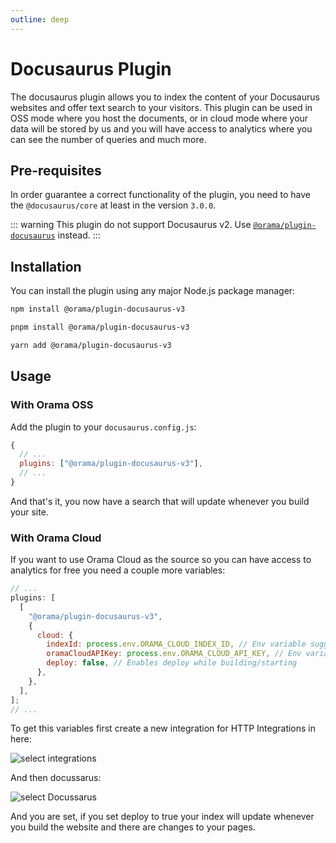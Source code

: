```yaml
---
outline: deep
---
```


# Docusaurus Plugin

The docusaurus plugin allows you to index the content of your Docusaurus websites and offer text search to your visitors.
This plugin can be used in OSS mode where you host the documents, or in cloud mode where your data will be stored by us and you will have access to analytics where you can see the number of queries and much more.

## Pre-requisites

In order guarantee a correct functionality of the plugin, you need to have the `@docusaurus/core` at least in the version `3.0.0`.

::: warning
This plugin do not support Docusaurus v2. Use [`@orama/plugin-docusaurus`](https://www.npmjs.com/package/@orama/plugin-docusaurus) instead.
:::

## Installation

You can install the plugin using any major Node.js package manager:

```bash copy
npm install @orama/plugin-docusaurus-v3
```

```bash copy
pnpm install @orama/plugin-docusaurus-v3
```

```bash copy
yarn add @orama/plugin-docusaurus-v3
```

## Usage

### With Orama OSS

Add the plugin to your `docusaurus.config.js`:

```js
{
  // ...
  plugins: ["@orama/plugin-docusaurus-v3"],
  // ...
}
```

And that's it, you now have a search that will update whenever you build your site.

### With Orama Cloud

If you want to use Orama Cloud as the source so you can have access to analytics for free you need a couple more variables:

```js
// ...
plugins: [
  [
    "@orama/plugin-docusaurus-v3",
    {
      cloud: {
        indexId: process.env.ORAMA_CLOUD_INDEX_ID, // Env variable suggested
        oramaCloudAPIKey: process.env.ORAMA_CLOUD_API_KEY, // Env variable suggested
        deploy: false, // Enables deploy while building/starting
      },
    },
  ],
];
// ...
```

To get this variables first create a new integration for HTTP Integrations in here:

![select integrations](/oss/docussarus-1.png)

And then docussarus:

![select Docussarus](/oss/docussarus-2.png)

And you are set, if you set deploy to true your index will update whenever you build the website and there are changes to your pages.
